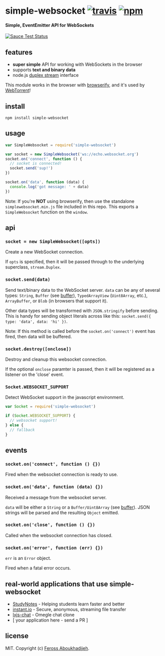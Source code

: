 # simple-websocket [![travis](https://img.shields.io/travis/feross/simple-websocket/master.svg)](https://travis-ci.org/feross/simple-websocket) [![npm](https://img.shields.io/npm/v/simple-websocket.svg)](https://npmjs.org/package/simple-websocket)

#### Simple, EventEmitter API for WebSockets

[![Sauce Test Status](https://saucelabs.com/browser-matrix/simple-websocket.svg)](https://saucelabs.com/u/simple-websocket)

## features

- **super simple** API for working with WebSockets in the browser
- supports **text and binary data**
- node.js [duplex stream](http://nodejs.org/api/stream.html) interface

This module works in the browser with [browserify](http://browserify.org/), and it's used by [WebTorrent](http://webtorrent.io)!

## install

```
npm install simple-websocket
```

## usage

```js
var SimpleWebsocket = require('simple-websocket')

var socket = new SimpleWebsocket('ws://echo.websocket.org')
socket.on('connect', function () {
  // socket is connected!
  socket.send('sup!')
})

socket.on('data', function (data) {
  console.log('got message: ' + data)
})
```

Note: If you're **NOT** using browserify, then use the standalone `simplewebsocket.min.js`
file included in this repo. This exports a `SimpleWebsocket` function on the `window`.

## api

### `socket = new SimpleWebsocket([opts])`

Create a new WebSocket connection.

If `opts` is specified, then it will be passed through to the underlying superclass, `stream.Duplex`.

### `socket.send(data)`

Send text/binary data to the WebSocket server. `data` can be any of several types:
`String`, `Buffer` (see [buffer](https://github.com/feross/buffer)), `TypedArrayView`
(`Uint8Array`, etc.), `ArrayBuffer`, or `Blob` (in browsers that support it).

Other data types will be transformed with `JSON.stringify` before sending. This is handy
for sending object literals across like this: `socket.send({ type: 'data', data: 'hi' })`.

Note: If this method is called before the `socket.on('connect')` event has fired, then
data will be buffered.

### `socket.destroy([onclose])`

Destroy and cleanup this websocket connection.

If the optional `onclose` paramter is passed, then it will be registered as a listener on the 'close' event.

### `Socket.WEBSOCKET_SUPPORT`

Detect WebSocket support in the javascript environment.

```js
var Socket = require('simple-websocket')

if (Socket.WEBSOCKET_SUPPORT) {
  // websocket support!
} else {
  // fallback
}
```


## events

### `socket.on('connect', function () {})`

Fired when the websocket connection is ready to use.

### `socket.on('data', function (data) {})`

Received a message from the websocket server.

`data` will be either a `String` or a `Buffer/Uint8Array` (see [buffer](https://github.com/feross/buffer)).
JSON strings will be parsed and the resulting `Object` emitted.

### `socket.on('close', function () {})`

Called when the websocket connection has closed.

### `socket.on('error', function (err) {})`

`err` is an `Error` object.

Fired when a fatal error occurs.

## real-world applications that use simple-websocket

- [StudyNotes](http://www.apstudynotes.org) - Helping students learn faster and better
- [instant.io](https://github.com/feross/instant.io) - Secure, anonymous, streaming file transfer
- [lxjs-chat](https://github.com/feross/lxjs-chat) - Omegle chat clone
- \[ your application here - send a PR \]

## license

MIT. Copyright (c) [Feross Aboukhadijeh](http://feross.org).

